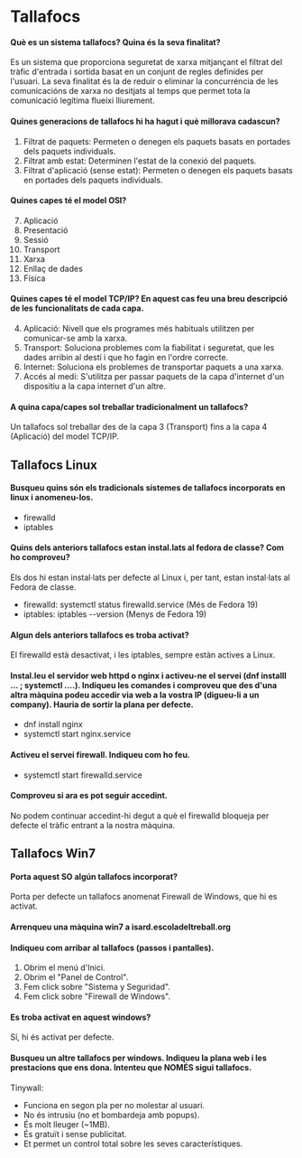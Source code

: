 # Tallafocs
#### Què es un sistema tallafocs? Quina és la seva finalitat?

Es un sistema que proporciona seguretat de xarxa mitjançant el filtrat del tràfic d'entrada i sortida basat en un conjunt de regles definides per l'usuari. La seva finalitat és la de reduir o eliminar la concurréncia de les comunicacións de xarxa no desitjats al temps que permet tota la comunicació legítima flueixi lliurement.
#### Quines generacions de tallafocs hi ha hagut i què millorava cadascun?
1. Filtrat de paquets: Permeten o denegen els paquets basats en portades dels paquets individuals.
2. Filtrat amb estat: Determinen l'estat de la conexió del paquets.
3. Filtrat d'aplicació (sense estat): Permeten o denegen els paquets basats en portades dels paquets individuals.

#### Quines capes té el model OSI?

7. Aplicació
6. Presentació
5. Sessió
4. Transport 
3. Xarxa
2. Enllaç de dades
1. Física

#### Quines capes té el model TCP/IP? En aquest cas feu una breu descripció de les funcionalitats de cada capa.

4. Aplicació: Nivell que els programes més habituals utilitzen per comunicar-se amb la xarxa.
3. Transport: Soluciona problemes com la fiabilitat i seguretat, que les dades arribin al destí i que ho fagin en l'ordre correcte.
2. Internet: Soluciona els problemes de transportar paquets a una xarxa.
1. Accés al medi: S'utilitza per passar paquets de la capa d'internet d'un dispositiu a la capa internet d'un altre.

#### A quina capa/capes sol treballar tradicionalment un tallafocs?

Un tallafocs sol treballar des de la capa 3 (Transport) fins a la capa 4 (Aplicació) del model TCP/IP.

## Tallafocs Linux

#### Busqueu quins són els tradicionals sistemes de tallafocs incorporats en linux i anomeneu-los.

- firewalld
- iptables

#### Quins dels anteriors tallafocs estan instal.lats al fedora de classe? Com ho comproveu?

Els dos hi estan instal·lats per defecte al Linux i, per tant, estan instal·lats al Fedora de classe.

- firewalld: systemctl status firewalld.service (Més de Fedora 19)
- iptables: iptables --version (Menys de Fedora 19)

#### Algun dels anteriors tallafocs es troba activat? 

El firewalld està desactivat, i les iptables, sempre estàn actives a Linux.

#### Instal.leu el servidor web httpd o nginx i activeu-ne el servei (dnf installl ...  ; systemctl ....). Indiqueu les comandes i comproveu que des d'una altra màquina podeu accedir via web a la vostra IP (digueu-li a un company). Hauria de sortir la plana per defecte.

- dnf install nginx
- systemctl start nginx.service

#### Activeu el servei firewall. Indiqueu com ho feu.

- systemctl start firewalld.service

#### Comproveu si ara es pot seguir accedint.

No podem continuar accedint-hi degut a què el firewalld bloqueja per defecte el tràfic entrant a la nostra màquina.

## Tallafocs Win7

#### Porta aquest SO algún tallafocs incorporat?

Porta per defecte un tallafocs anomenat Firewall de Windows, que hi es activat.

#### Arrenqueu una màquina win7 a isard.escoladeltreball.org

#### Indiqueu com arribar al tallafocs (passos i pantalles).

1. Obrim el menú d'Inici.
2. Obrim el "Panel de Control".
3. Fem click sobre "Sistema y Seguridad".
4. Fem click sobre "Firewall de Windows".

#### Es troba activat en aquest windows?

Sí, hi és activat per defecte.

#### Busqueu un altre tallafocs per windows. Indiqueu la plana web i les prestacions que ens dona. Intenteu que NOMÉS sigui tallafocs.

Tinywall:  
- Funciona en segon pla per no molestar al usuari.
- No és intrusiu (no et bombardeja amb popups).
- És molt lleuger (~1MB).
- És gratuït i sense publicitat.
- Et permet un control total sobre les seves característiques.
